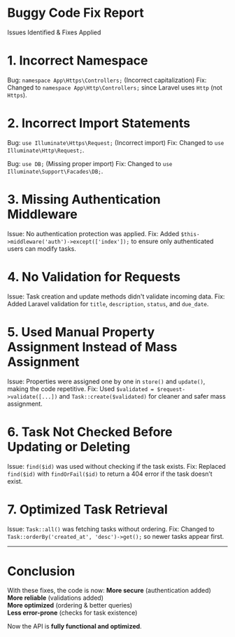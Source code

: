 # Buggy Code Fix Report

Issues Identified & Fixes Applied

# 1. Incorrect Namespace
Bug: `namespace App\Https\Controllers;` (Incorrect capitalization)
Fix: Changed to `namespace App\Http\Controllers;` since Laravel uses `Http` (not `Https`).

# 2. Incorrect Import Statements
Bug: `use Illuminate\Https\Request;` (Incorrect import)
Fix: Changed to `use Illuminate\Http\Request;`.

Bug: `use DB;` (Missing proper import)
Fix: Changed to `use Illuminate\Support\Facades\DB;`.

# 3. Missing Authentication Middleware
Issue: No authentication protection was applied.
Fix: Added `$this->middleware('auth')->except(['index']);` to ensure only authenticated users can modify tasks.

# 4. No Validation for Requests
Issue: Task creation and update methods didn't validate incoming data.
Fix: Added Laravel validation for `title`, `description`, `status`, and `due_date`.

# 5. Used Manual Property Assignment Instead of Mass Assignment
Issue: Properties were assigned one by one in `store()` and `update()`, making the code repetitive.
Fix: Used `$validated = $request->validate([...])` and `Task::create($validated)` for cleaner and safer mass assignment.

# 6. Task Not Checked Before Updating or Deleting
Issue: `find($id)` was used without checking if the task exists.
Fix: Replaced `find($id)` with `findOrFail($id)` to return a 404 error if the task doesn’t exist.

# 7. Optimized Task Retrieval
Issue: `Task::all()` was fetching tasks without ordering.
Fix: Changed to `Task::orderBy('created_at', 'desc')->get();` so newer tasks appear first.

---

# Conclusion
With these fixes, the code is now:
**More secure** (authentication added)  
**More reliable** (validations added)  
**More optimized** (ordering & better queries)  
**Less error-prone** (checks for task existence)  

Now the API is **fully functional and optimized**.  
